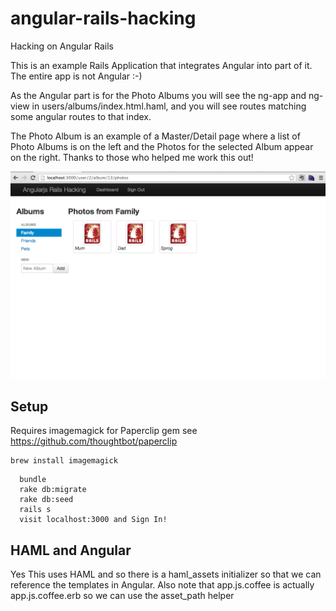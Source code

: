 angular-rails-hacking
=====================

Hacking on Angular Rails

This is an example Rails Application that integrates Angular into part of it.  The entire app is not Angular :-)

As the Angular part is for the Photo Albums you will see the ng-app and ng-view in users/albums/index.html.haml, 
and you will see routes matching some angular routes to that index.

The Photo Album is an example of a Master/Detail page where a list of Photo Albums is on the left and the Photos for
the selected Album appear on the right.  Thanks to those who helped me work this out!


![Alt text](app/assets/images/screenshot.png?raw=true)


## Setup

Requires imagemagick for Paperclip gem see https://github.com/thoughtbot/paperclip

````
brew install imagemagick
````

````
  bundle
  rake db:migrate
  rake db:seed
  rails s
  visit localhost:3000 and Sign In!
````

## HAML and Angular
Yes This uses HAML and so there is a haml_assets initializer so that we can reference the templates in Angular.
Also note that app.js.coffee is actually app.js.coffee.erb so we can use the asset_path helper